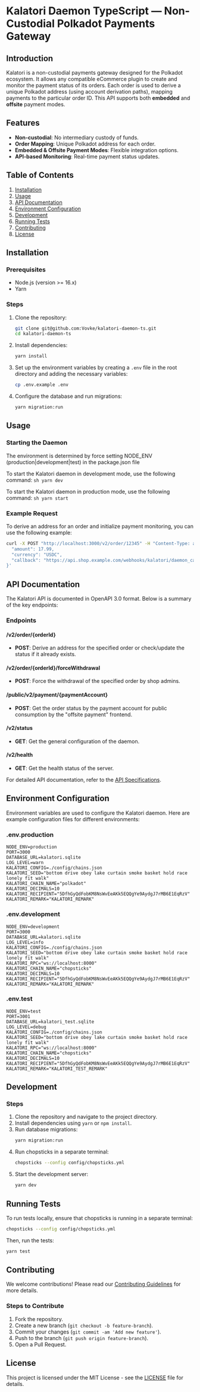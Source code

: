 # Kalatori Daemon TypeScript — Non-Custodial Polkadot Payments Gateway

## Introduction

Kalatori is a non-custodial payments gateway designed for the Polkadot ecosystem. It allows any compatible eCommerce plugin to create and monitor the payment status of its orders. Each order is used to derive a unique Polkadot address (using account derivation paths), mapping payments to the particular order ID. This API supports both **embedded** and **offsite** payment modes.

## Features

- **Non-custodial**: No intermediary custody of funds.
- **Order Mapping**: Unique Polkadot address for each order.
- **Embedded & Offsite Payment Modes**: Flexible integration options.
- **API-based Monitoring**: Real-time payment status updates.

## Table of Contents

1. [Installation](#installation)
2. [Usage](#usage)
3. [API Documentation](#api-documentation)
4. [Environment Configuration](#environment-configuration)
5. [Development](#development)
6. [Running Tests](#running-tests)
7. [Contributing](#contributing)
8. [License](#license)

## Installation

### Prerequisites

- Node.js (version >= 16.x)
- Yarn

### Steps

1. Clone the repository:
   ```sh
   git clone git@github.com:Vovke/kalatori-daemon-ts.git
   cd kalatori-daemon-ts
   ```

2. Install dependencies:
   ```sh
   yarn install
   ```

3. Set up the environment variables by creating a `.env` file in the root directory and adding the necessary variables:
   ```sh
   cp .env.example .env
   ```

4. Configure the database and run migrations:
   ```sh
   yarn migration:run
   ```

## Usage

### Starting the Daemon

The environment is determined by force setting NODE_ENV (production|development|test) in the package.json file

To start the Kalatori daemon in development mode, use the following command:
    ```sh
    yarn dev
    ```

To start the Kalatori daemon in production mode, use the following command:
    ```sh
    yarn start
    ```

### Example Request

To derive an address for an order and initialize payment monitoring, you can use the following example:

```sh
curl -X POST "http://localhost:3000/v2/order/12345" -H "Content-Type: application/json" -d '{
  "amount": 17.99,
  "currency": "USDC",
  "callback": "https://api.shop.example.com/webhooks/kalatori/daemon_callback?order=12345&hmac=055f479a461db45d02d6ec192de7f4a3"
}'
```

## API Documentation

The Kalatori API is documented in OpenAPI 3.0 format. Below is a summary of the key endpoints:

### Endpoints

#### /v2/order/{orderId}

- **POST**: Derive an address for the specified order or check/update the status if it already exists.

#### /v2/order/{orderId}/forceWithdrawal

- **POST**: Force the withdrawal of the specified order by shop admins.

#### /public/v2/payment/{paymentAccount}

- **POST**: Get the order status by the payment account for public consumption by the "offsite payment" frontend.

#### /v2/status

- **GET**: Get the general configuration of the daemon.

#### /v2/health

- **GET**: Get the health status of the server.

For detailed API documentation, refer to the [API Specifications](https://alzymologist.github.io/kalatori-api/).

## Environment Configuration

Environment variables are used to configure the Kalatori daemon. Here are example configuration files for different environments:

### .env.production

```
NODE_ENV=production
PORT=3000
DATABASE_URL=kalatori.sqlite
LOG_LEVEL=warn
KALATORI_CONFIG=./config/chains.json
KALATORI_SEED="bottom drive obey lake curtain smoke basket hold race lonely fit walk"
KALATORI_CHAIN_NAME="polkadot"
KALATORI_DECIMALS=10
KALATORI_RECIPIENT="5DfhGyQdFobKM8NsWvEeAKk5EQQgYe9AydgJ7rMB6E1EqRzV"
KALATORI_REMARK="KALATORI_REMARK"
```

### .env.development

```
NODE_ENV=development
PORT=3000
DATABASE_URL=kalatori.sqlite
LOG_LEVEL=info
KALATORI_CONFIG=./config/chains.json
KALATORI_SEED="bottom drive obey lake curtain smoke basket hold race lonely fit walk"
KALATORI_RPC="ws://localhost:8000"
KALATORI_CHAIN_NAME="chopsticks"
KALATORI_DECIMALS=10
KALATORI_RECIPIENT="5DfhGyQdFobKM8NsWvEeAKk5EQQgYe9AydgJ7rMB6E1EqRzV"
KALATORI_REMARK="KALATORI_REMARK"
```

### .env.test

```
NODE_ENV=test
PORT=3001
DATABASE_URL=kalatori_test.sqlite
LOG_LEVEL=debug
KALATORI_CONFIG=./config/chains.json
KALATORI_SEED="bottom drive obey lake curtain smoke basket hold race lonely fit walk"
KALATORI_RPC="ws://localhost:8000"
KALATORI_CHAIN_NAME="chopsticks"
KALATORI_DECIMALS=10
KALATORI_RECIPIENT="5DfhGyQdFobKM8NsWvEeAKk5EQQgYe9AydgJ7rMB6E1EqRzV"
KALATORI_REMARK="KALATORI_TEST_REMARK"
```

## Development

### Steps

1. Clone the repository and navigate to the project directory.
2. Install dependencies using `yarn` or `npm install`.
3. Run database migrations:
   ```sh
   yarn migration:run
   ```
4. Run chopsticks in a separate terminal:
    ```sh
    chopsticks --config config/chopsticks.yml 
    ```
5. Start the development server:
   ```sh
   yarn dev
   ```

## Running Tests

To run tests locally, ensure that chopsticks is running in a separate terminal:
```sh
chopsticks --config config/chopsticks.yml
```

Then, run the tests:
```sh
yarn test
```

## Contributing

We welcome contributions! Please read our [Contributing Guidelines](CONTRIBUTING.md) for more details.

### Steps to Contribute

1. Fork the repository.
2. Create a new branch (`git checkout -b feature-branch`).
3. Commit your changes (`git commit -am 'Add new feature'`).
4. Push to the branch (`git push origin feature-branch`).
5. Open a Pull Request.

## License

This project is licensed under the MIT License - see the [LICENSE](LICENSE.md) file for details.

